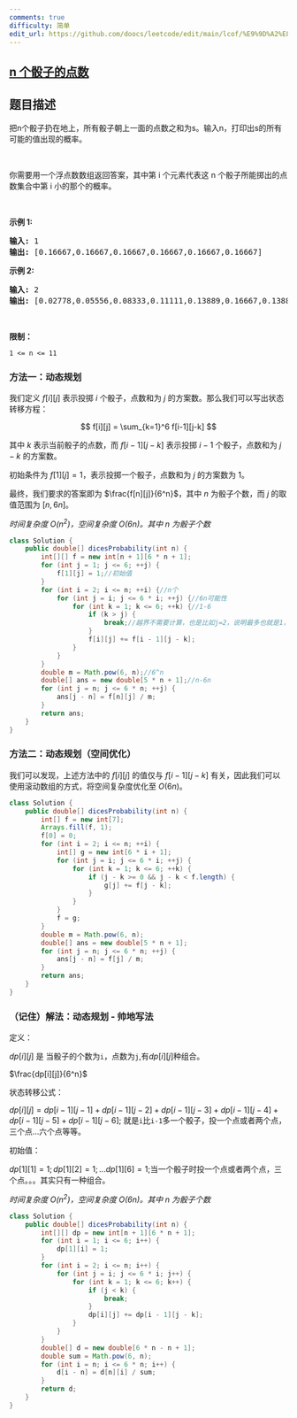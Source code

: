 ```yaml
---
comments: true
difficulty: 简单
edit_url: https://github.com/doocs/leetcode/edit/main/lcof/%E9%9D%A2%E8%AF%95%E9%A2%9860.%20n%E4%B8%AA%E9%AA%B0%E5%AD%90%E7%9A%84%E7%82%B9%E6%95%B0/README.md
---
```


<!-- problem:start -->

## [n 个骰子的点数](https://leetcode.cn/problems/nge-tou-zi-de-dian-shu-lcof/)

## 题目描述

<!-- description:start -->

<p>把n个骰子扔在地上，所有骰子朝上一面的点数之和为s。输入n，打印出s的所有可能的值出现的概率。</p>

<p>&nbsp;</p>

<p>你需要用一个浮点数数组返回答案，其中第 i 个元素代表这 n 个骰子所能掷出的点数集合中第 i 小的那个的概率。</p>

<p>&nbsp;</p>

<p><strong>示例 1:</strong></p>

<pre><strong>输入:</strong> 1
<strong>输出:</strong> [0.16667,0.16667,0.16667,0.16667,0.16667,0.16667]
</pre>

<p><strong>示例&nbsp;2:</strong></p>

<pre><strong>输入:</strong> 2
<strong>输出:</strong> [0.02778,0.05556,0.08333,0.11111,0.13889,0.16667,0.13889,0.11111,0.08333,0.05556,0.02778]</pre>

<p>&nbsp;</p>

<p><strong>限制：</strong></p>

<p><code>1 &lt;= n &lt;= 11</code></p>

<!-- description:end -->

### 方法一：动态规划

我们定义 $f[i][j]$ 表示投掷 $i$ 个骰子，点数和为 $j$ 的方案数。那么我们可以写出状态转移方程：

$$
f[i][j] = \sum_{k=1}^6 f[i-1][j-k]
$$

其中 $k$ 表示当前骰子的点数，而 $f[i-1][j-k]$ 表示投掷 $i-1$ 个骰子，点数和为 $j-k$ 的方案数。

初始条件为 $f[1][j] = 1$，表示投掷一个骰子，点数和为 $j$ 的方案数为 $1$。

最终，我们要求的答案即为 $\frac{f[n][j]}{6^n}$，其中 $n$ 为骰子个数，而 $j$ 的取值范围为 $[n, 6n]$。

*时间复杂度 $O(n^2)$，空间复杂度 $O(6n)$。其中 $n$ 为骰子个数*

```java
class Solution {
    public double[] dicesProbability(int n) {
        int[][] f = new int[n + 1][6 * n + 1];
        for (int j = 1; j <= 6; ++j) {
            f[1][j] = 1;//初始值
        }
        for (int i = 2; i <= n; ++i) {//n个
            for (int j = i; j <= 6 * i; ++j) {//6n可能性
                for (int k = 1; k <= 6; ++k) {//1-6
                    if (k > j) {
                        break;//越界不需要计算，也是比如j=2，说明最多也就是1，2
                    }
                    f[i][j] += f[i - 1][j - k];
                }
            }
        }
        double m = Math.pow(6, n);//6^n
        double[] ans = new double[5 * n + 1];//n-6n
        for (int j = n; j <= 6 * n; ++j) {
            ans[j - n] = f[n][j] / m;
        }
        return ans;
    }
}
```

### 方法二：动态规划（空间优化）

我们可以发现，上述方法中的 $f[i][j]$ 的值仅与 $f[i-1][j-k]$ 有关，因此我们可以使用滚动数组的方式，将空间复杂度优化至 $O(6n)$。


```java
class Solution {
    public double[] dicesProbability(int n) {
        int[] f = new int[7];
        Arrays.fill(f, 1);
        f[0] = 0;
        for (int i = 2; i <= n; ++i) {
            int[] g = new int[6 * i + 1];
            for (int j = i; j <= 6 * i; ++j) {
                for (int k = 1; k <= 6; ++k) {
                    if (j - k >= 0 && j - k < f.length) {
                        g[j] += f[j - k];
                    }
                }
            }
            f = g;
        }
        double m = Math.pow(6, n);
        double[] ans = new double[5 * n + 1];
        for (int j = n; j <= 6 * n; ++j) {
            ans[j - n] = f[j] / m;
        }
        return ans;
    }
}
```

### （记住）解法：动态规划 - 帅地写法
<p>定义：</p>

$dp[i][j]$ 是 当骰子的个数为`i`，点数为`j`,有$dp[i][j]$种组合。

$\frac{dp[i][j]}{6^n}$

<p>状态转移公式：</p>

$dp[i][j] = dp[i-1][j-1] + dp[i-1][j-2] + dp[i-1][j-3] + dp[i-1][j-4] + dp[i-1][j-5] + dp[i-1][j-6];$
就是`i`比`i-1`多一个骰子，投一个点或者两个点，三个点...六个点等等。

<p>初始值：</p>

$dp[1][1]=1;dp[1][2]=1;...dp[1][6]=1;$当一个骰子时投一个点或者两个点，三个点。。。其实只有一种组合。

*时间复杂度 $O(n^2)$，空间复杂度 $O(6n)$。其中 $n$ 为骰子个数*
````java
class Solution {
    public double[] dicesProbability(int n) {
        int[][] dp = new int[n + 1][6 * n + 1];
        for (int i = 1; i <= 6; i++) {
            dp[1][i] = 1;
        }
        for (int i = 2; i <= n; i++) {
            for (int j = i; j <= 6 * i; j++) {
                for (int k = 1; k <= 6; k++) {
                    if (j < k) {
                        break;
                    }
                    dp[i][j] += dp[i - 1][j - k];
                }
            }
        }
        double[] d = new double[6 * n - n + 1];
        double sum = Math.pow(6, n);
        for (int i = n; i <= 6 * n; i++) {
            d[i - n] = d[n][i] / sum;
        }
        return d;
    }
}
````
